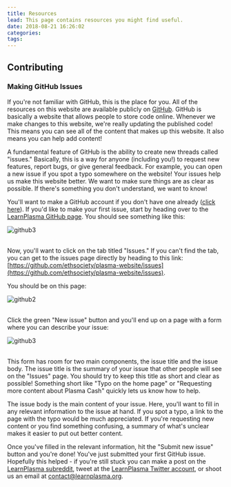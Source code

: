 ```yaml
---
title: Resources
lead: This page contains resources you might find useful.
date: 2018-08-21 16:26:02
categories:
tags:
---
```


## Contributing
### Making GitHub Issues
If you're not familiar with GitHub, this is the place for you.
All of the resources on this website are available publicly on [GitHub](https://github.com/ethsociety/plasma-website).
GitHub is basically a website that allows people to store code online.
Whenever we make changes to this website, we're really updating the published code!
This means you can see all of the content that makes up this website.
It also means you can help add content!

A fundamental feature of GitHub is the ability to create new threads called "issues."
Basically, this is a way for anyone (including you!) to request new features, report bugs, or give general feedback.
For example, you can open a new issue if you spot a typo somewhere on the website!
Your issues help us make this website better.
We want to make sure things are as clear as possible.
If there's something you don't understand, we want to know!

You'll want to make a GitHub account if you don't have one already ([click here](https://github.com/join)).
If you'd like to make your first issue, start by heading over to the [LearnPlasma GitHub page](https://github.com/ethsociety/plasma-website).
You should see something like this:

![github3](/img/misc/github/github3.png)
<br><br>

Now, you'll want to click on the tab titled "Issues." If you can't find the tab, you can get to the issues page directly by heading to this link:
[https://github.com/ethsociety/plasma-website/issues](https://github.com/ethsociety/plasma-website/issues).

You should be on this page:

![github2](/img/misc/github/github2.png)
<br><br>

Click the green "New issue" button and you'll end up on a page with a form where you can describe your issue:

![github3](/img/misc/github/github3.png)
<br><br>

This form has room for two main components, the issue title and the issue body.
The issue title is the summary of your issue that other people will see on the "Issues" page.
You should try to keep this title as short and clear as possible!
Something short like "Typo on the home page" or "Requesting more content about Plasma Cash" quickly lets us know how to help.

The issue body is the main content of your issue.
Here, you'll want to fill in any relevant information to the issue at hand.
If you spot a typo, a link to the page with the typo would be much appreciated.
If you're requesting new content or you find something confusing, a summary of what's unclear makes it easier to put out better content.

Once you've filled in the relevant information, hit the "Submit new issue" button and you're done!
You've just submitted your first GitHub issue.
Hopefully this helped - if you're still stuck you can make a post on the [LearnPlasma subreddit](http://reddit.com/r/learnplasma), tweet at the [LearnPlasma Twitter account](https://twitter.com/learnplasma), or shoot us an email at [contact@learnplasma.org](mailto:contact@learnplasma.org?Subject=GitHub%20Help).
